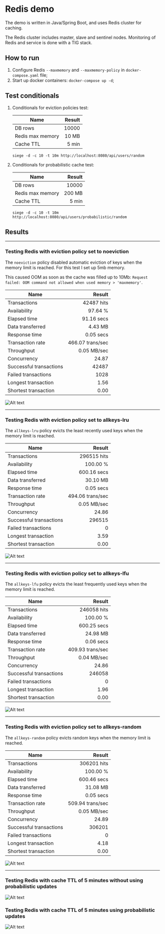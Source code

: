 # Redis demo

The demo is written in Java/Spring Boot, and uses Redis cluster for caching.

The Redis cluster includes master, slave and sentinel nodes. Monitoring of Redis and service is done with a TIG stack.

## How to run

1. Configure Redis `--maxmemory` and `--maxmemory-policy` in `docker-compose.yaml` file;
2. Start up docker containers: ```docker-compose up -d```;

## Test conditionals
1. Conditionals for eviction policies test:

   |Name             |Result|
   |-----------------|-----:|
   |DB rows          |10000 |
   |Redis max memory |10 MB |
   |Cache TTL        |5 min |

   ```
   siege -d -c 10 -t 10m http://localhost:8080/api/users/random
   ```
   
2. Conditionals for probabilistic cache test:

   |Name             |Result|
   |-----------------|-----:|
   |DB rows          |10000 |
   |Redis max memory |200 MB|
   |Cache TTL        |5 min |

   ```
   siege -d -c 10 -t 10m http://localhost:8080/api/users/probabilistic/random
   ```

## Results

---
### Testing Redis with eviction policy set to noeviction
The ```noeviction``` policy disabled automatic eviction of keys when the memory limit is reached. For this test I set up 5mb memory.

This caused OOM as soon as the cache was filled up to 10Mb: ```Request failed: OOM command not allowed when used memory > 'maxmemory'```.

|Name                   |Result           | 
|-----------------------|----------------:|
|Transactions           |42487 hits       |
|Availability           |97.64 %          |
|Elapsed time           |91.16 secs       |
|Data transferred       |4.43 MB          |
|Response time          |0.05 secs        |
|Transaction rate       |466.07 trans/sec |
|Throughput             |0.05 MB/sec      |
|Concurrency            |24.87            |
|Successful transactions|42487            |
|Failed transactions    |1028             |
|Longest transaction    |1.56             |
|Shortest transaction   |0.00             |

![Alt text](report/noeviction.png)

---

### Testing Redis with eviction policy set to allkeys-lru

The ```allkeys-lru``` policy evicts the least recently used keys when the memory limit is reached.

|Name                   |Result           | 
|-----------------------|----------------:|
|Transactions           |296515 hits      |
|Availability           |100.00 %         |
|Elapsed time           |600.16 secs      |
|Data transferred       |30.10 MB         |
|Response time          |0.05 secs        |
|Transaction rate       |494.06 trans/sec |
|Throughput             |0.05 MB/sec      |
|Concurrency            |24.86            |
|Successful transactions|296515           |
|Failed transactions    |0                |
|Longest transaction    |3.59             |
|Shortest transaction   |0.00             |

![Alt text](report/allkeys-lru.png)

---

### Testing Redis with eviction policy set to allkeys-lfu

The ```allkeys-lfu``` policy evicts the least frequently used keys when the memory limit is reached.

|Name                   |Result           | 
|-----------------------|----------------:|
|Transactions           |246058 hits      |
|Availability           |100.00 %         |
|Elapsed time           |600.25 secs      |
|Data transferred       |24.98 MB         |
|Response time          |0.06 secs        |
|Transaction rate       |409.93 trans/sec |
|Throughput             |0.04 MB/sec      |
|Concurrency            |24.86            |
|Successful transactions|246058           |
|Failed transactions    |0                |
|Longest transaction    |1.96             |
|Shortest transaction   |0.00             |

![Alt text](report/allkeys-lfu.png)

---

### Testing Redis with eviction policy set to allkeys-random

The ```allkeys-random``` policy evicts random keys when the memory limit is reached.

|Name                   |Result           | 
|-----------------------|----------------:|
|Transactions           |306201 hits      |
|Availability           |100.00 %         |
|Elapsed time           |600.46 secs      |
|Data transferred       |31.08 MB         |
|Response time          |0.05 secs        |
|Transaction rate       |509.94 trans/sec |
|Throughput             |0.05 MB/sec      |
|Concurrency            |24.89            |
|Successful transactions|306201           |
|Failed transactions    |0                |
|Longest transaction    |4.18             |
|Shortest transaction   |0.00             |

![Alt text](report/allkeys-random.png)

---

### Testing Redis with cache TTL of 5 minutes without using probabilistic updates

![Alt text](report/no-probabilistic.png)

### Testing Redis with cache TTL of 5 minutes using probabilistic updates

![Alt text](report/probabilistic.png)
